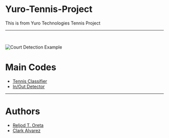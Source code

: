 # Yuro-Tennis-Project

This is from Yuro Technologies Tennis Project

---
<br>

![Court Detection Example](https://github.com/Reljod/Yuro-Tennis-Project/blob/master/saved_images/final_image.jpg)

# Main Codes
* [Tennis Classifier](https://github.com/Reljod/Yuro-Tennis-Project/blob/master/TennisClassifier/main_video.py)
* [In/Out Detector](https://github.com/Reljod/Yuro-Tennis-Project/blob/master/in_out_detector/in_out.py)

---

 # Authors
  * [Reljod T. Oreta](https://github.com/Reljod)
  * [Clark Alvarez](https://github.com/clarkalvarez)
